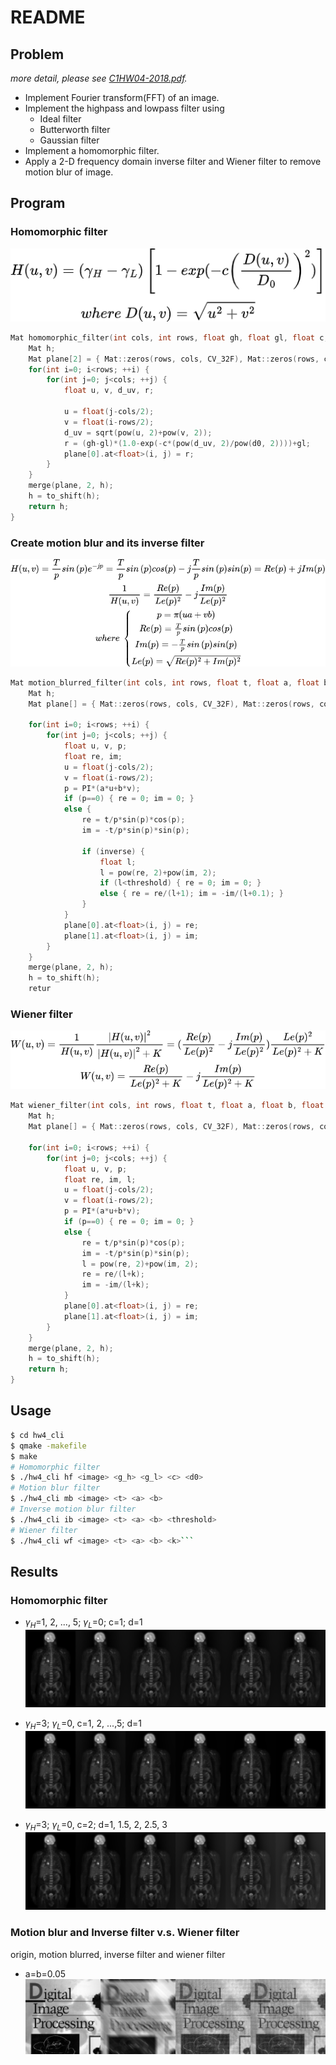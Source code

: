 # README  

## Problem  
*more detail, please see [C1HW04-2018.pdf](./C1HW04-2018.pdf).*

* Implement Fourier transform(FFT) of an image.
* Implement the highpass and lowpass filter using
  * Ideal filter
  * Butterworth filter
  * Gaussian filter
* Implement a homomorphic filter.
* Apply a 2-D frequency domain inverse filter and Wiener filter to remove motion blur of image.

## Program  
### Homomorphic filter  
<!-- $$
H(u, v)=(\gamma_H-\gamma_L)\left[ 1-exp(-c\left( \frac{D(u, v)}{D_0} \right)^2) \right]\\
where\ D(u, v)=\sqrt{u^2+v^2}
$$ -->
![](./imgs/hf_equation.png)
```cpp
Mat homomorphic_filter(int cols, int rows, float gh, float gl, float c, float d0) {
    Mat h;
    Mat plane[2] = { Mat::zeros(rows, cols, CV_32F), Mat::zeros(rows, cols, CV_32F) };
    for(int i=0; i<rows; ++i) {
        for(int j=0; j<cols; ++j) {
            float u, v, d_uv, r;

            u = float(j-cols/2);
            v = float(i-rows/2);
            d_uv = sqrt(pow(u, 2)+pow(v, 2));
            r = (gh-gl)*(1.0-exp(-c*(pow(d_uv, 2)/pow(d0, 2))))+gl;
            plane[0].at<float>(i, j) = r;
        }
    }
    merge(plane, 2, h);
    h = to_shift(h);
    return h;
}
```

### Create motion blur and its inverse filter  
<!-- $$
H(u, v)=\frac{T}{p}sin\left( p \right)e^{-jp}=\frac{T}{p}sin\left( p \right)cos(p)-j\frac{T}{p}sin\left( p \right)sin(p)=Re(p)+jIm(p)\\
\frac{1}{H(u, v)}=\frac{Re(p)}{Le(p)^2}-j\frac{Im(p)}{Le(p)^2}\\
where\ \left\{ \begin{array}{cl}
p=\pi(ua+vb) \\
Re(p)=\frac{T}{p}sin\left( p \right)cos(p) \\
Im(p)=-\frac{T}{p}sin\left( p \right)sin(p) \\
Le(p)= \sqrt{Re(p)^2+Im(p)^2}
\end{array} \right.
$$ -->
![](./imgs/motion_blurred_equation.png)

```cpp
Mat motion_blurred_filter(int cols, int rows, float t, float a, float b, bool inverse=false, float threshold=0.0) {
    Mat h;
    Mat plane[] = { Mat::zeros(rows, cols, CV_32F), Mat::zeros(rows, cols, CV_32F) };

    for(int i=0; i<rows; ++i) {
        for(int j=0; j<cols; ++j) {
            float u, v, p;
            float re, im;
            u = float(j-cols/2);
            v = float(i-rows/2);
            p = PI*(a*u+b*v);
            if (p==0) { re = 0; im = 0; }
            else {
                re = t/p*sin(p)*cos(p);
                im = -t/p*sin(p)*sin(p);

                if (inverse) {
                    float l;
                    l = pow(re, 2)+pow(im, 2);
                    if (l<threshold) { re = 0; im = 0; }
                    else { re = re/(l+1); im = -im/(l+0.1); }
                }
            }
            plane[0].at<float>(i, j) = re;
            plane[1].at<float>(i, j) = im;
        }
    }
    merge(plane, 2, h);
    h = to_shift(h);
    retur
```
### Wiener filter  
<!-- $$
W(u, v)=\frac{1}{H(u, v)}\frac{\left| H(u, v) \right|^2}{\left| H(u, v) \right|^2+K}=(\frac{Re(p)}{Le(p)^2}-j\frac{Im(p)}{Le(p)^2})\frac{Le(p)^2}{Le(p)^2+K}\\
W(u,v)=\frac{Re(p)}{Le(p)^2+K}-j\frac{Im(p)}{Le(p)^2+K}
$$ -->
![](./imgs/wiener_filter_equation.png)
```cpp
Mat wiener_filter(int cols, int rows, float t, float a, float b, float k) {
    Mat h;
    Mat plane[] = { Mat::zeros(rows, cols, CV_32F), Mat::zeros(rows, cols, CV_32F) };

    for(int i=0; i<rows; ++i) {
        for(int j=0; j<cols; ++j) {
            float u, v, p;
            float re, im, l;
            u = float(j-cols/2);
            v = float(i-rows/2);
            p = PI*(a*u+b*v);
            if (p==0) { re = 0; im = 0; }
            else {
                re = t/p*sin(p)*cos(p);
                im = -t/p*sin(p)*sin(p);
                l = pow(re, 2)+pow(im, 2);
                re = re/(l+k); 
                im = -im/(l+k);
            }
            plane[0].at<float>(i, j) = re;
            plane[1].at<float>(i, j) = im;
        }
    }
    merge(plane, 2, h);
    h = to_shift(h);
    return h;
}
```

## Usage  
```sh
$ cd hw4_cli
$ qmake -makefile
$ make
# Homomorphic filter
$ ./hw4_cli hf <image> <g_h> <g_l> <c> <d0>
# Motion blur filter
$ ./hw4_cli mb <image> <t> <a> <b>
# Inverse motion blur filter
$ ./hw4_cli ib <image> <t> <a> <b> <threshold>
# Wiener filter
$ ./hw4_cli wf <image> <t> <a> <b> <k>```
```

## Results  
### Homomorphic filter  
* $\gamma_H$=1, 2, ..., 5; $\gamma_L$=0; c=1; d=1
  ![](./imgs/2_diff_g_h.jpg)

* $\gamma_H$=3; $\gamma_L$=0, c=1, 2, ...,5; d=1
  ![](./imgs/2_diff_c.jpg)

* $\gamma_H$=3; $\gamma_L$=0, c=2; d=1, 1.5, 2, 2.5, 3
  ![](./imgs/2_diff_d.jpg)

### Motion blur and Inverse filter v.s. Wiener filter
origin, motion blurred, inverse filter and wiener filter
* a=b=0.05
  ![](./imgs/ab_005.jpg)